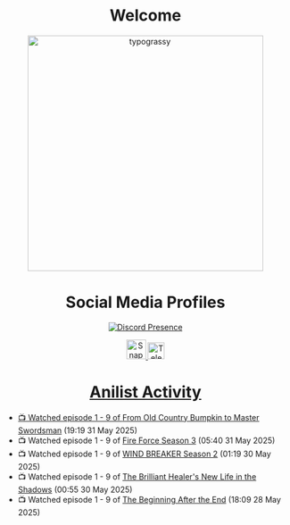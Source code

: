<div align="center">

# Welcome
<a href="https://github.com/kawarimidoll/typograssy">
    <img alt="typograssy" src="https://typograssy.deno.dev/api?text=%E3%82%88%E3%81%86%E3%81%93%E3%81%9D%E3%81%BF%E3%81%AA%E3%81%95%E3%82%93%20-%20Sheby--&&l0=none&l1=82d9d0&l2=027353&l3=038c4c&l4=01402e&bg=none&frame=none&speed=100&comment=" width="421.99">
</a>

</div>

<div align="center">

# Social Media Profiles

[![Discord Presence](https://lanyard.cnrad.dev/api/612532963938271232)](https://discord.com/users/612532963938271232)


<a href="https://www.snapchat.com/add/a.sheby" title="Snapchat Profile">
    <img src="https://www.freepnglogos.com/uploads/snapchat-logo-png-0.png" width="35" alt="Snapchat Logo" />


<a href="https://t.me/ASheby" title="Telegram Profile">
    <img src="https://www.freepnglogos.com/uploads/telegram-logo-png-0.png" width="30" alt="Telegram Logo" />


</div>

<div align="center">

# Anilist Activity

</div>

<!-- ANILIST_ACTIVITY:start -->

-   📺 Watched episode 1 - 9 of [From Old Country Bumpkin to Master Swordsman](https://anilist.co/anime/179955) (19:19 31 May 2025)
-   📺 Watched episode 1 - 9 of [Fire Force Season 3](https://anilist.co/anime/149118) (05:40 31 May 2025)
-   📺 Watched episode 1 - 9 of [WIND BREAKER Season 2](https://anilist.co/anime/178680) (01:19 30 May 2025)
-   📺 Watched episode 1 - 9 of [The Brilliant Healer's New Life in the Shadows](https://anilist.co/anime/175872) (00:55 30 May 2025)
-   📺 Watched episode 1 - 9 of [The Beginning After the End](https://anilist.co/anime/183161) (18:09 28 May 2025)

<!-- ANILIST_ACTIVITY:end -->
